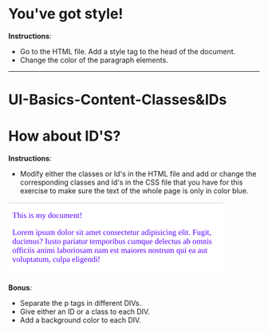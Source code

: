 # You've got style!

**Instructions**: 
* Go to the HTML file. Add a style tag to the head of the document. 
* Change the color of the paragraph elements.
---------------------------------------------------------
# UI-Basics-Content-Classes&IDs

# How about ID'S?

**Instructions**:

-   Modify either the classes or Id's in the HTML file and add or change the corresponding classes and Id's in the CSS file that you have for this exercise to make sure the text of the whole page is only in color blue.

![alt-text](reference-image.png "Reference Image")

**Bonus**:

-   Separate the p tags in different DIVs.
-   Give either an ID or a class to each DIV.
-   Add a background color to each DIV.
